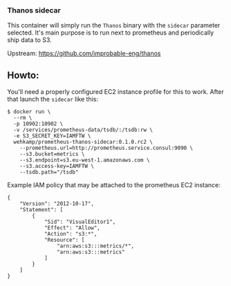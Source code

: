 ### Thanos sidecar

This container will simply run the `Thanos` binary with the `sidecar` parameter selected. It's main purpose is to run next to prometheus and periodically ship data to S3.

Upstream: https://github.com/improbable-eng/thanos

## Howto:
You'll need a properly configured EC2 instance profile for this to work. After that launch the `sidecar` like this:

```
$ docker run \
  --rm \
  -p 10902:10902 \
  -v /services/prometheus-data/tsdb/:/tsdb:rw \
  -e S3_SECRET_KEY=IAMFTW \
  wehkamp/prometheus-thanos-sidecar:0.1.0.rc2 \
    --prometheus.url=http://prometheus.service.consul:9090 \
    --s3.bucket=metrics \
    --s3.endpoint=s3.eu-west-1.amazonaws.com \
    --s3.access-key=IAMFTW \
    --tsdb.path="/tsdb"
```

Example IAM policy that may be attached to the prometheus EC2 instance:

```
{
    "Version": "2012-10-17",
    "Statement": [
        {
            "Sid": "VisualEditor1",
            "Effect": "Allow",
            "Action": "s3:*",
            "Resource": [
                "arn:aws:s3:::metrics/*",
                "arn:aws:s3:::metrics"
            ]
        }
    ]
}
```
